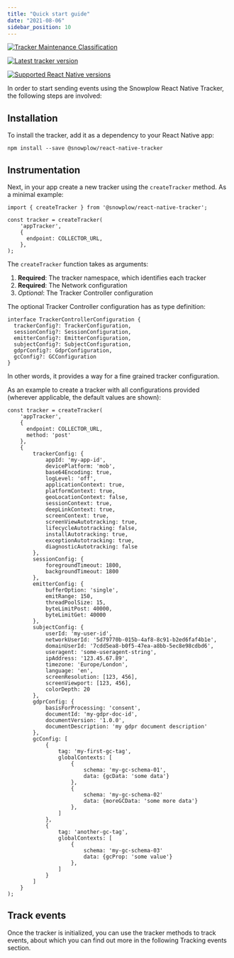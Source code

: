 ```yaml
---
title: "Quick start guide"
date: "2021-08-06"
sidebar_position: 10
---
```


[![Tracker Maintenance Classification](https://img.shields.io/static/v1?style=flat&label=Snowplow&message=Actively%20Maintained&color=6638b8&labelColor=9ba0aa&logo=data:image/png;base64,iVBORw0KGgoAAAANSUhEUgAAABAAAAAQCAMAAAAoLQ9TAAAAeFBMVEVMaXGXANeYANeXANZbAJmXANeUANSQAM+XANeMAMpaAJhZAJeZANiXANaXANaOAM2WANVnAKWXANZ9ALtmAKVaAJmXANZaAJlXAJZdAJxaAJlZAJdbAJlbAJmQAM+UANKZANhhAJ+EAL+BAL9oAKZnAKVjAKF1ALNBd8J1AAAAKHRSTlMAa1hWXyteBTQJIEwRgUh2JjJon21wcBgNfmc+JlOBQjwezWF2l5dXzkW3/wAAAHpJREFUeNokhQOCA1EAxTL85hi7dXv/E5YPCYBq5DeN4pcqV1XbtW/xTVMIMAZE0cBHEaZhBmIQwCFofeprPUHqjmD/+7peztd62dWQRkvrQayXkn01f/gWp2CrxfjY7rcZ5V7DEMDQgmEozFpZqLUYDsNwOqbnMLwPAJEwCopZxKttAAAAAElFTkSuQmCC)](/docs/collecting-data/collecting-from-own-applications/tracker-maintenance-classification.md)

[![Latest tracker version](https://img.shields.io/npm/v/@snowplow/react-native-tracker)](https://www.npmjs.com/package/@snowplow/react-native-tracker)

[![Supported React Native versions](https://img.shields.io/npm/dependency-version/@snowplow/react-native-tracker/peer/react-native)](https://www.npmjs.com/package/@snowplow/react-native-tracker)

  
  
  
  
  
  

In order to start sending events using the Snowplow React Native Tracker, the following steps are involved:

## Installation

To install the tracker, add it as a dependency to your React Native app:

```
npm install --save @snowplow/react-native-tracker
```

## Instrumentation

Next, in your app create a new tracker using the `createTracker` method. As a minimal example:

```
import { createTracker } from '@snowplow/react-native-tracker';

const tracker = createTracker(
    'appTracker',
    {
      endpoint: COLLECTOR_URL,
    },
);
```

The `createTracker` function takes as arguments:

1. **Required**: The tracker namespace, which identifies each tracker
2. **Required**: The Network configuration
3. _Optional_: The Tracker Controller configuration

The optional Tracker Controller configuration has as type definition:

```
interface TrackerControllerConfiguration {
  trackerConfig?: TrackerConfiguration,
  sessionConfig?: SessionConfiguration,
  emitterConfig?: EmitterConfiguration,
  subjectConfig?: SubjectConfiguration,
  gdprConfig?: GdprConfiguration,
  gcConfig?: GCConfiguration
}
```

In other words, it provides a way for a fine grained tracker configuration.

As an example to create a tracker with all configurations provided (wherever applicable, the default values are shown):

```
const tracker = createTracker(
    'appTracker',
    {
      endpoint: COLLECTOR_URL,
      method: 'post'
    },
    {
        trackerConfig: {
            appId: 'my-app-id',
            devicePlatform: 'mob',
            base64Encoding: true,
            logLevel: 'off',
            applicationContext: true,
            platformContext: true,
            geoLocationContext: false,
            sessionContext: true,
            deepLinkContext: true,
            screenContext: true,
            screenViewAutotracking: true,
            lifecycleAutotracking: false,
            installAutotracking: true,
            exceptionAutotracking: true,
            diagnosticAutotracking: false
        },
        sessionConfig: {
            foregroundTimeout: 1800,
            backgroundTimeout: 1800
        },
        emitterConfig: {
            bufferOption: 'single',
            emitRange: 150,
            threadPoolSize: 15,
            byteLimitPost: 40000,
            byteLimitGet: 40000
        },
        subjectConfig: {
            userId: 'my-user-id',
            networkUserId: '5d79770b-015b-4af8-8c91-b2ed6faf4b1e',
            domainUserId: '7cdd5ea8-b0f5-47ea-a8bb-5ec8e98cdbd6',
            useragent: 'some-useragent-string',
            ipAddress: '123.45.67.89',
            timezone: 'Europe/London',
            language: 'en',
            screenResolution: [123, 456],
            screenViewport: [123, 456],
            colorDepth: 20
        },
        gdprConfig: {
            basisForProcessing: 'consent',
            documentId: 'my-gdpr-doc-id',
            documentVersion: '1.0.0',
            documentDescription: 'my gdpr document description'
        },
        gcConfig: [
            {
                tag: 'my-first-gc-tag',
                globalContexts: [
                    {
                        schema: 'my-gc-schema-01',
                        data: {gcData: 'some data'}
                    },
                    {
                        schema: 'my-gc-schema-02'
                        data: {moreGCData: 'some more data'}
                    },
                ]
            },
            {
                tag: 'another-gc-tag',
                globalContexts: [
                    {
                        schema: 'my-gc-schema-03'
                        data: {gcProp: 'some value'}
                    },
                ]
            }
        ]
    }
);
```

## Track events

Once the tracker is initialized, you can use the tracker methods to track events, about which you can find out more in the following Tracking events section.
